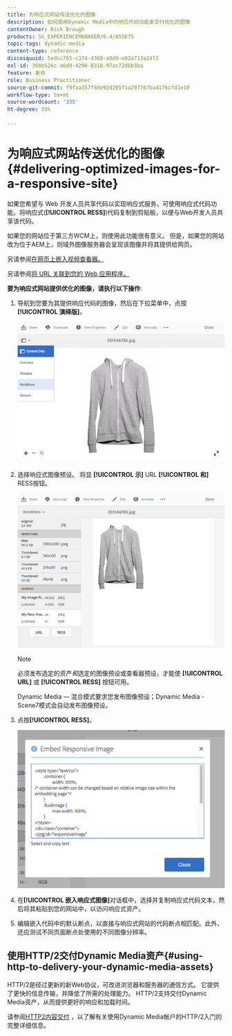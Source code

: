 ```yaml
---
title: 为响应式网站传送优化的图像
description: 如何使用Dynamic Media中的响应代码功能来交付优化的图像
contentOwner: Rick Brough
products: SG_EXPERIENCEMANAGER/6.4/ASSETS
topic-tags: dynamic-media
content-type: reference
discoiquuid: 5edcc765-c374-4368-a0d9-e02a713a24f2
exl-id: 36bb526c-a6d9-4296-8318-97ac72d6b3ba
feature: 发布
role: Business Practitioner
source-git-commit: f9faa357f8de92d205f1a297767ba4176cfd1e10
workflow-type: tm+mt
source-wordcount: '335'
ht-degree: 35%

---
```


# 为响应式网站传送优化的图像 {#delivering-optimized-images-for-a-responsive-site}

如果您希望与 Web 开发人员共享代码以实现响应式服务，可使用响应式代码功能。将响应式(**[!UICONTROL RESS]**)代码复制到剪贴板，以便与Web开发人员共享该代码。

如果您的网站位于第三方WCM上，则使用此功能很有意义。 但是，如果您的网站改为位于AEM上，则域外图像服务器会呈现该图像并将其提供给网页。

另请参阅[在网页上嵌入视频查看器。](embed-code.md)

另请参阅[将 URL 关联到您的 Web 应用程序。](linking-urls-to-yourwebapplication.md)

**要为响应式网站提供优化的图像，请执行以下操作**:

1. 导航到您要为其提供响应代码的图像，然后在下拉菜单中，点按&#x200B;**[!UICONTROL 演绎版]**。

   ![chlimage_1-408](assets/chlimage_1-408.png)

1. 选择响应式图像预设。 将显 **[!UICONTROL 示]** URL **[!UICONTROL 和]** RESS按钮。

   ![chlimage_1-409](assets/chlimage_1-409.png)

   >[!NOTE]
   >
   >必须发布选定的资产&#x200B;*和*&#x200B;选定的图像预设或查看器预设，才能使 **[!UICONTROL URL]** 或 **[!UICONTROL RESS]** 按钮可用。
   >
   >Dynamic Media — 混合模式要求您发布图像预设；Dynamic Media - Scene7模式会自动发布图像预设。

1. 点按&#x200B;**[!UICONTROL RESS]**。

   ![chlimage_1-410](assets/chlimage_1-410.png)

1. 在&#x200B;**[!UICONTROL 嵌入响应式图像]**&#x200B;对话框中，选择并复制响应式代码文本，然后将其粘贴到您的网站中，以访问响应式资产。
1. 编辑嵌入代码中的默认断点，以直接与响应式网站的代码断点相匹配。此外，还应测试不同页面断点处使用的不同图像分辨率。

## 使用HTTP/2交付Dynamic Media资产{#using-http-to-delivery-your-dynamic-media-assets}

HTTP/2是经过更新的新Web协议，可改进浏览器和服务器的通信方式。 它提供了更快的信息传输，并降低了所需的处理能力。 HTTP/2支持交付Dynamic Media资产，从而提供更好的响应和加载时间。

请参阅[HTTP2内容交付](http2.md) ，以了解有关使用Dynamic Media帐户的HTTP/2入门的完整详细信息。
